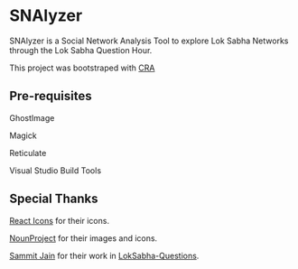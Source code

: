 # SNAlyzer
SNAlyzer is a Social Network Analysis Tool to explore Lok Sabha Networks through the Lok Sabha Question Hour.

This project was bootstraped with [CRA](https://github.com/facebook/create-react-app)

## Pre-requisites

GhostImage

Magick

Reticulate

Visual Studio Build Tools

## Special Thanks

[React Icons](https://react-icons.github.io/react-icons/) for their icons.

[NounProject](https://thenounproject.com/) for their images and icons.

[Sammit Jain](https://github.com/sammitjain) for their work in [LokSabha-Questions](https://github.com/sammitjain/loksabha-questions).


